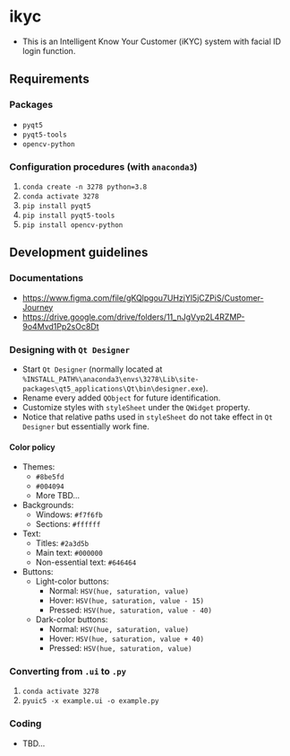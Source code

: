 # ikyc
* This is an Intelligent
Know Your Customer (iKYC) system with facial ID login function.
## Requirements
### Packages
* `pyqt5`
* `pyqt5-tools`
* `opencv-python`
### Configuration procedures (with `anaconda3`)
1. `conda create -n 3278 python=3.8`
2. `conda activate 3278`
3. `pip install pyqt5`
4. `pip install pyqt5-tools`
5. `pip install opencv-python`
## Development guidelines
### Documentations
* https://www.figma.com/file/gKQlpgou7UHzjYl5jCZPiS/Customer-Journey
* https://drive.google.com/drive/folders/11_nJgVyp2L4RZMP-9o4Mvd1Pp2sOc8Dt
### Designing with `Qt Designer`
* Start `Qt Designer` (normally located at `%INSTALL_PATH%\anaconda3\envs\3278\Lib\site-packages\qt5_applications\Qt\bin\designer.exe`).
* Rename every added `QObject` for future identification. 
* Customize styles with `styleSheet` under the `QWidget` property. 
* Notice that relative paths used in `styleSheet` do not take effect in `Qt Designer` but essentially work fine. 
#### Color policy
* Themes:
  * `#8be5fd`
  * `#004094`
  * More TBD...
* Backgrounds:
  * Windows: `#f7f6fb`
  * Sections: `#ffffff`
* Text: 
  * Titles: `#2a3d5b`
  * Main text: `#000000`
  * Non-essential text: `#646464`
* Buttons:
  * Light-color buttons: 
    * Normal: `HSV(hue, saturation, value)`
    * Hover: `HSV(hue, saturation, value - 15)`
    * Pressed: `HSV(hue, saturation, value - 40)`
  * Dark-color buttons: 
    * Normal: `HSV(hue, saturation, value)`
    * Hover: `HSV(hue, saturation, value + 40)`
    * Pressed: `HSV(hue, saturation, value)`
### Converting from `.ui` to `.py`
1. `conda activate 3278`
2. `pyuic5 -x example.ui -o example.py`
### Coding
* TBD...